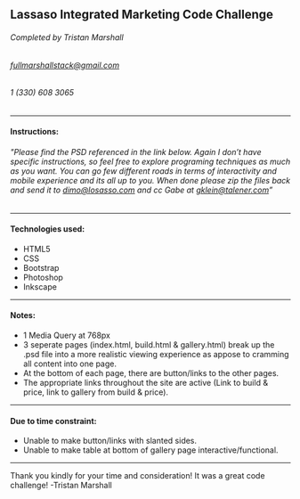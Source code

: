 ## Lassaso Integrated Marketing Code Challenge
###### Completed by Tristan Marshall 
###### fullmarshallstack@gmail.com
###### 1 (330) 608 3065 
---
#### Instructions:
###### "Please find the PSD referenced in the link below. Again I don’t have specific instructions, so feel free to explore programing techniques  as much as you want. You can go few different roads in terms of interactivity and mobile experience and its all up to you. When done please zip the files back and send it to dimo@losasso.com and cc Gabe at gklein@talener.com”
--- 
#### Technologies used:
- HTML5
- CSS
- Bootstrap
- Photoshop
- Inkscape
- --
#### Notes: 
- 1 Media Query at 768px
- 3 seperate pages (index.html, build.html & gallery.html) break up the .psd file into a more realistic viewing experience as appose to cramming all content into one page. 
- At the bottom of each page, there are button/links to the other pages. 
- The appropriate links throughout the site are active (Link to build & price, link to gallery from build & price). 
--- 
#### Due to time constraint: 
- Unable to make button/links with slanted sides. 
- Unable to make table at bottom of gallery page interactive/functional.
---
Thank you kindly for your time and consideration! It was a great code challenge! 
-Tristan Marshall 

 